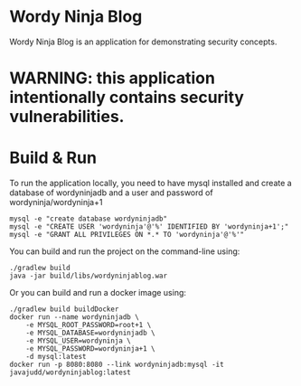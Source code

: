 # Wordy Ninja Blog
Wordy Ninja Blog is an application for demonstrating security concepts.

# WARNING: this application intentionally contains security vulnerabilities.

# Build & Run

To run the application locally, you need to have mysql installed and create a database of wordyninjadb and a user and password of wordyninja/wordyninja+1

```
mysql -e "create database wordyninjadb"
mysql -e "CREATE USER 'wordyninja'@'%' IDENTIFIED BY 'wordyninja+1';"
mysql -e "GRANT ALL PRIVILEGES ON *.* TO 'wordyninja'@'%'"
```

You can build and run the project on the command-line using:

```
./gradlew build
java -jar build/libs/wordyninjablog.war
```

Or you can build and run a docker image using:

```
./gradlew build buildDocker
docker run --name wordyninjadb \
    -e MYSQL_ROOT_PASSWORD=root+1 \
    -e MYSQL_DATABASE=wordyninjadb \
    -e MYSQL_USER=wordyninja \
    -e MYSQL_PASSWORD=wordyninja+1 \
    -d mysql:latest
docker run -p 8080:8080 --link wordyninjadb:mysql -it javajudd/wordyninjablog:latest
```